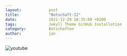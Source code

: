 ```yaml
---
layout:            post
title:             "Botschaft-12"
date:              2021-12-29 18:35:00 +0200
tags:              Jekyll Theme GitHub Installation
category:          Botschaften
author:            jan
---
```


![youtube](https://www.youtube.com/watch?v=XKZTIGv0gmI)
